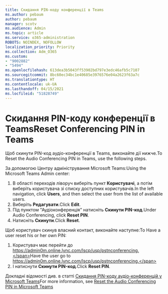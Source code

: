 ```yaml
---
title: Скидання PIN-коду конференції в Teams
ms.author: pebaum
author: pebaum
manager: scotv
ms.audience: Admin
ms.topic: article
ms.service: o365-administration
ROBOTS: NOINDEX, NOFOLLOW
localization_priority: Priority
ms.collection: Adm_O365
ms.custom:
- "9002882"
- "5494"
ms.openlocfilehash: 613dea3b5043ff53902bd797e3edc46afb5c7107
ms.sourcegitcommit: 8bc60ec34bc1e40685e3976576e04a2623f63a7c
ms.translationtype: HT
ms.contentlocale: uk-UA
ms.lasthandoff: 04/15/2021
ms.locfileid: "51828749"
---
```

# <a name="reset-conferencing-pin-in-teams"></a><span data-ttu-id="226e1-102">Скидання PIN-коду конференції в Teams</span><span class="sxs-lookup"><span data-stu-id="226e1-102">Reset Conferencing PIN in Teams</span></span>

<span data-ttu-id="226e1-103">Щоб скинути PIN-код аудіо-конференції в Teams, виконайте дії нижче.</span><span class="sxs-lookup"><span data-stu-id="226e1-103">To Reset the Audio Conferencing PIN in Teams, use the following steps.</span></span>  

<span data-ttu-id="226e1-104">За допомогою Центру адміністрування Microsoft Teams:</span><span class="sxs-lookup"><span data-stu-id="226e1-104">Using the Microsoft Teams Admin center:</span></span>

1. <span data-ttu-id="226e1-105">В області переходів ліворуч виберіть пункт **Користувачі**, а потім виберіть користувача зі списку доступних користувачів.</span><span class="sxs-lookup"><span data-stu-id="226e1-105">In the left navigation, click **Users**, and then select the user from the list of available users.</span></span>
2. <span data-ttu-id="226e1-106">Виберіть **Редагувати**.</span><span class="sxs-lookup"><span data-stu-id="226e1-106">Click **Edit**.</span></span>
3. <span data-ttu-id="226e1-107">Під пунктом "Аудіоконференція" натисніть **Скинути PIN-код**.</span><span class="sxs-lookup"><span data-stu-id="226e1-107">Under Audio Conferencing, click **Reset PIN**.</span></span>
4. <span data-ttu-id="226e1-108">Натисніть **Скинути**.</span><span class="sxs-lookup"><span data-stu-id="226e1-108">Click **Reset**.</span></span>

<span data-ttu-id="226e1-109">Щоб користувач скинув власний контакт, виконайте наступне:</span><span class="sxs-lookup"><span data-stu-id="226e1-109">To Have a user reset his or her own PIN:</span></span>
1. <span data-ttu-id="226e1-110">Користувач має перейти до https://admin0m.online.lync.com/lscp/usp/pstnconferencing.</span><span class="sxs-lookup"><span data-stu-id="226e1-110">Have the user go to https://admin0m.online.lync.com/lscp/usp/pstnconferencing.</span></span>
2. <span data-ttu-id="226e1-111">І натиснути **Скинути PIN-код**.</span><span class="sxs-lookup"><span data-stu-id="226e1-111">Click **Reset PIN**.</span></span>

<span data-ttu-id="226e1-112">Докладні відомості див. в статті [Скидання PIN-коду аудіо-конференцій у Microsoft Teams](https://docs.microsoft.com/microsoftteams/reset-the-audio-conferencing-pin-in-teams)</span><span class="sxs-lookup"><span data-stu-id="226e1-112">For more information, see [Reset the Audio Conferencing PIN in Microsoft Teams](https://docs.microsoft.com/microsoftteams/reset-the-audio-conferencing-pin-in-teams)</span></span>
